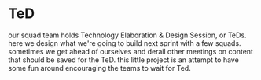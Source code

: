 # TeD
our squad team holds Technology Elaboration &amp; Design Session, or TeDs. here we design what we're going to build next sprint with a few squads. sometimes we get ahead of ourselves and derail other meetings on content that should be saved for the TeD. this little project is an attempt to have some fun around encouraging the teams to wait for Ted.

